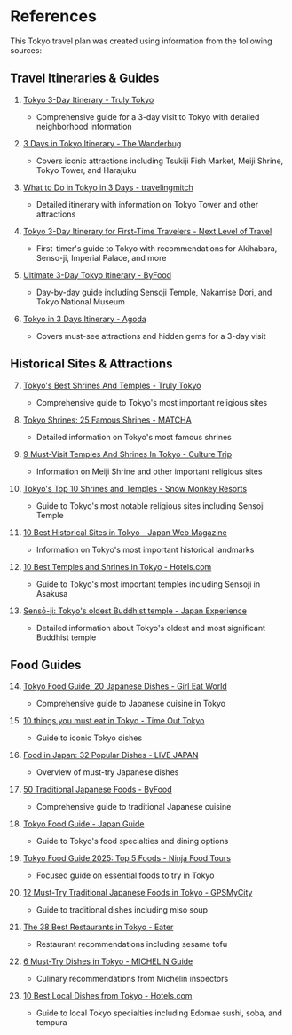 # References

This Tokyo travel plan was created using information from the following sources:

## Travel Itineraries & Guides

1. [Tokyo 3-Day Itinerary - Truly Tokyo](https://trulytokyo.com/tokyo-3-day-itinerary/)
   - Comprehensive guide for a 3-day visit to Tokyo with detailed neighborhood information

2. [3 Days in Tokyo Itinerary - The Wanderbug](https://thewanderbug.com/itinerary-3-days-tokyo/)
   - Covers iconic attractions including Tsukiji Fish Market, Meiji Shrine, Tokyo Tower, and Harajuku

3. [What to Do in Tokyo in 3 Days - travelingmitch](https://www.travelingmitch.com/mostrecent/tokyo-in-3-days)
   - Detailed itinerary with information on Tokyo Tower and other attractions

4. [Tokyo 3-Day Itinerary for First-Time Travelers - Next Level of Travel](https://www.nextleveloftravel.com/japan/tokyo-3-day-itinerary/)
   - First-timer's guide to Tokyo with recommendations for Akihabara, Senso-ji, Imperial Palace, and more

5. [Ultimate 3-Day Tokyo Itinerary - ByFood](https://www.byfood.com/blog/tokyo/ultimate-3-day-tokyo-itinerary)
   - Day-by-day guide including Sensoji Temple, Nakamise Dori, and Tokyo National Museum

6. [Tokyo in 3 Days Itinerary - Agoda](https://www.agoda.com/travel-guides/japan/tokyo/tokyo-in-3-days-itinerary-must-see-attractions-and-hidden-gems/)
   - Covers must-see attractions and hidden gems for a 3-day visit

## Historical Sites & Attractions

7. [Tokyo's Best Shrines And Temples - Truly Tokyo](https://trulytokyo.com/tokyos-best-shrines-and-temples/)
   - Comprehensive guide to Tokyo's most important religious sites

8. [Tokyo Shrines: 25 Famous Shrines - MATCHA](https://matcha-jp.com/en/11892)
   - Detailed information on Tokyo's most famous shrines

9. [9 Must-Visit Temples And Shrines In Tokyo - Culture Trip](https://theculturetrip.com/asia/japan/tokyo/articles/6-temples-and-shrines-to-visit-in-tokyo)
   - Information on Meiji Shrine and other important religious sites

10. [Tokyo's Top 10 Shrines and Temples - Snow Monkey Resorts](https://www.snowmonkeyresorts.com/smr/tokyo/tokyos-top-10-shrines-and-temples/)
    - Guide to Tokyo's most notable religious sites including Sensoji Temple

11. [10 Best Historical Sites in Tokyo - Japan Web Magazine](https://jw-webmagazine.com/best-historical-sites-in-tokyo/)
    - Information on Tokyo's most important historical landmarks

12. [10 Best Temples and Shrines in Tokyo - Hotels.com](https://www.hotels.com/go/japan/best-temples-and-shrines-tokyo)
    - Guide to Tokyo's most important temples including Sensoji in Asakusa

13. [Sensō-ji: Tokyo's oldest Buddhist temple - Japan Experience](https://www.japan-experience.com/all-about-japan/tokyo/temples-shrines/tokyo-top-10-temples-shrines)
    - Detailed information about Tokyo's oldest and most significant Buddhist temple

## Food Guides

14. [Tokyo Food Guide: 20 Japanese Dishes - Girl Eat World](https://girleatworld.net/tokyo-food-guide/)
    - Comprehensive guide to Japanese cuisine in Tokyo

15. [10 things you must eat in Tokyo - Time Out Tokyo](https://www.timeout.com/tokyo/restaurants/10-things-you-must-eat-in-tokyo)
    - Guide to iconic Tokyo dishes

16. [Food in Japan: 32 Popular Dishes - LIVE JAPAN](https://livejapan.com/en/article-a0002670/)
    - Overview of must-try Japanese dishes

17. [50 Traditional Japanese Foods - ByFood](https://www.byfood.com/blog/travel-tips/japanese-traditional-foods)
    - Comprehensive guide to traditional Japanese cuisine

18. [Tokyo Food Guide - Japan Guide](https://www.japan-guide.com/e/e3075.html)
    - Guide to Tokyo's food specialties and dining options

19. [Tokyo Food Guide 2025: Top 5 Foods - Ninja Food Tours](https://www.ninjafoodtours.com/tokyo-food-guide/)
    - Focused guide on essential foods to try in Tokyo

20. [12 Must-Try Traditional Japanese Foods in Tokyo - GPSMyCity](https://www.gpsmycity.com/articles/100-12-must-try-traditional-japanese-foods-in-tokyo.html)
    - Guide to traditional dishes including miso soup

21. [The 38 Best Restaurants in Tokyo - Eater](https://www.eater.com/maps/best-restaurants-tokyo-japan)
    - Restaurant recommendations including sesame tofu

22. [6 Must-Try Dishes in Tokyo - MICHELIN Guide](https://guide.michelin.com/us/en/article/travel/inspector_must_have_dishes_tokyo_en)
    - Culinary recommendations from Michelin inspectors

23. [10 Best Local Dishes from Tokyo - Hotels.com](https://www.hotels.com/go/japan/jp-best-tokyo-local-food)
    - Guide to local Tokyo specialties including Edomae sushi, soba, and tempura
